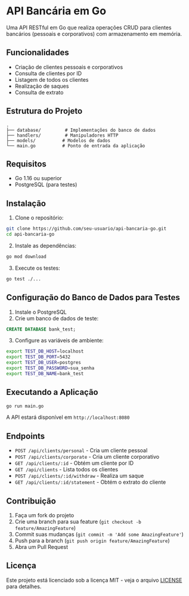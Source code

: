 # API Bancária em Go

Uma API RESTful em Go que realiza operações CRUD para clientes bancários (pessoais e corporativos) com armazenamento em memória.

## Funcionalidades

- Criação de clientes pessoais e corporativos
- Consulta de clientes por ID
- Listagem de todos os clientes
- Realização de saques
- Consulta de extrato

## Estrutura do Projeto

```
.
├── database/         # Implementações do banco de dados
├── handlers/         # Manipuladores HTTP
├── models/          # Modelos de dados
└── main.go          # Ponto de entrada da aplicação
```

## Requisitos

- Go 1.16 ou superior
- PostgreSQL (para testes)

## Instalação

1. Clone o repositório:
```bash
git clone https://github.com/seu-usuario/api-bancaria-go.git
cd api-bancaria-go
```

2. Instale as dependências:
```bash
go mod download
```

3. Execute os testes:
```bash
go test ./...
```

## Configuração do Banco de Dados para Testes

1. Instale o PostgreSQL
2. Crie um banco de dados de teste:
```sql
CREATE DATABASE bank_test;
```
3. Configure as variáveis de ambiente:
```bash
export TEST_DB_HOST=localhost
export TEST_DB_PORT=5432
export TEST_DB_USER=postgres
export TEST_DB_PASSWORD=sua_senha
export TEST_DB_NAME=bank_test
```

## Executando a Aplicação

```bash
go run main.go
```

A API estará disponível em `http://localhost:8080`

## Endpoints

- `POST /api/clients/personal` - Cria um cliente pessoal
- `POST /api/clients/corporate` - Cria um cliente corporativo
- `GET /api/clients/:id` - Obtém um cliente por ID
- `GET /api/clients` - Lista todos os clientes
- `POST /api/clients/:id/withdraw` - Realiza um saque
- `GET /api/clients/:id/statement` - Obtém o extrato do cliente

## Contribuição

1. Faça um fork do projeto
2. Crie uma branch para sua feature (`git checkout -b feature/AmazingFeature`)
3. Commit suas mudanças (`git commit -m 'Add some AmazingFeature'`)
4. Push para a branch (`git push origin feature/AmazingFeature`)
5. Abra um Pull Request

## Licença

Este projeto está licenciado sob a licença MIT - veja o arquivo [LICENSE](LICENSE) para detalhes. 